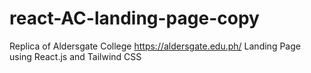 # react-AC-landing-page-copy
Replica of Aldersgate College https://aldersgate.edu.ph/ Landing Page using React.js and Tailwind CSS

